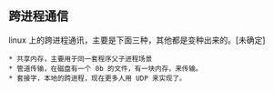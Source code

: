 ## 跨进程通信
linux 上的跨进程通讯，主要是下面三种，其他都是变种出来的。[未确定]

    * 共享内存，主要用于同一套程序父子进程场景
    * 管道传输，在磁盘有一个 0b 的文件，有一块内存，来传输。
    * 套接字，本地的跨进程，现在更多人用 UDP 来实现了。